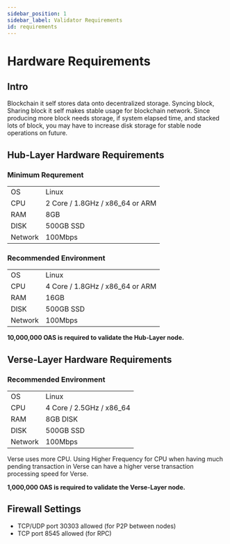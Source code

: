 ```yaml
---
sidebar_position: 1
sidebar_label: Validator Requirements
id: requirements
---
```


# Hardware Requirements

## Intro

Blockchain it self stores data onto decentralized storage. Syncing block, Sharing block it self makes stable usage for blockchain network. Since producing more block needs storage, if system elapsed time, and stacked lots of block, you may have to increase disk storage for stable node operations on future.

## Hub-Layer Hardware Requirements

### Minimum Requrement

|         |                                   |
|---------|-----------------------------------|
| OS      | Linux                             |
| CPU     | 2 Core / 1.8GHz / x86_64 or ARM   |
| RAM     | 8GB                               |
| DISK    | 500GB SSD                         |
| Network | 100Mbps                           |

### Recommended Environment

|         |                                   |
|---------|-----------------------------------|
| OS      | Linux                             |
| CPU     | 4 Core / 1.8GHz / x86_64 or ARM   |
| RAM     | 16GB                              |
| DISK    | 500GB SSD                         |
| Network | 100Mbps                           |

**10,000,000 OAS is required to validate the Hub-Layer node.** 

## Verse-Layer Hardware Requirements

### Recommended Environment
|         |                            |
|---------|----------------------------|
| OS      | Linux                      |
| CPU     | 4 Core / 2.5GHz / x86_64   |
| RAM     | 8GB DISK                   |
| DISK    | 500GB SSD                  |
| Network | 100Mbps                    |

Verse uses more CPU. Using Higher Frequency for CPU when having much pending transaction in Verse can have a higher verse transaction processing speed for Verse. 

**1,000,000 OAS is required to validate the Verse-Layer node.**

## Firewall Settings
- TCP/UDP port 30303 allowed (for P2P between nodes)
- TCP port 8545 allowed (for RPC)
